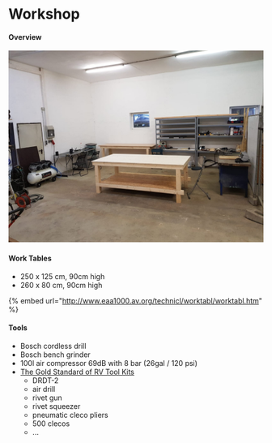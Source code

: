 # Workshop

#### Overview

![](../.gitbook/assets/whatsapp-image-2018-10-14-at-16.01.09.jpeg)

#### Work Tables

* 250 x 125 cm, 90cm high
* 260 x 80 cm, 90cm high

{% embed url="http://www.eaa1000.av.org/technicl/worktabl/worktabl.htm" %}

#### Tools

* Bosch cordless drill
* Bosch bench grinder
* 100l air compressor 69dB with 8 bar \(26gal / 120 psi\)
* [The Gold Standard of RV Tool Kits](http://planetools.com/products/the-gold-standard-of-rv-tool-kits)
  * DRDT-2
  * air drill
  * rivet gun
  * rivet squeezer
  * pneumatic cleco pliers
  * 500 clecos
  * ...

